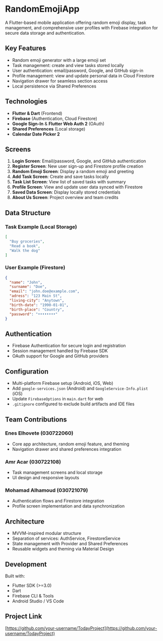 # RandomEmojiApp

A Flutter-based mobile application offering random emoji display, task management, and comprehensive user profiles with Firebase integration for secure data storage and authentication.

## Key Features

- Random emoji generator with a large emoji set
- Task management: create and view tasks stored locally
- User authentication: email/password, Google, and GitHub sign-in
- Profile management: view and update personal data in Cloud Firestore
- Navigation drawer for seamless section access
- Local persistence via Shared Preferences

## Technologies

- **Flutter & Dart** (Frontend)
- **Firebase** (Authentication, Cloud Firestore)
- **Google Sign-In** & **Flutter Web Auth 2** (OAuth)
- **Shared Preferences** (Local storage)
- **Calendar Date Picker 2**

## Screens

1. **Login Screen**: Email/password, Google, and GitHub authentication
2. **Register Screen**: New user sign-up and Firestore profile creation
3. **Random Emoji Screen**: Display a random emoji and greeting
4. **Add Task Screen**: Create and save tasks locally
5. **Task List Screen**: View list of saved tasks with summary
6. **Profile Screen**: View and update user data synced with Firestore
7. **Saved Data Screen**: Display locally stored credentials
8. **About Us Screen**: Project overview and team credits

## Data Structure

### Task Example (Local Storage)

```json
[
  "Buy groceries",
  "Read a book",
  "Walk the dog"
]
```

### User Example (Firestore)

```json
{
  "name": "John",
  "surname": "Doe",
  "email": "john.doe@example.com",
  "adress": "123 Main St",
  "living-city": "Anytown",
  "birth-date": "1990-01-01",
  "birth-place": "Country",
  "password": "••••••••"
}
```

## Authentication

- Firebase Authentication for secure login and registration
- Session management handled by Firebase SDK
- OAuth support for Google and GitHub providers

## Configuration

- Multi-platform Firebase setup (Android, iOS, Web)
- Add `google-services.json` (Android) and `GoogleService-Info.plist` (iOS)
- Update `FirebaseOptions` in `main.dart` for web
- `.gitignore` configured to exclude build artifacts and IDE files

## Team Contributions

### Enes Elhovete (030722060)

- Core app architecture, random emoji feature, and theming
- Navigation drawer and shared preferences integration

### Amr Acar (030722108)

- Task management screens and local storage
- UI design and responsive layouts

### Mohamad Alhamoud (030721079)

- Authentication flows and Firestore integration
- Profile screen implementation and data synchronization

## Architecture

- MVVM-inspired modular structure
- Separation of services: AuthService, FirestoreService
- State management with Provider and Shared Preferences
- Reusable widgets and theming via Material Design

## Development

Built with:

- Flutter SDK (>=3.0)
- Dart
- Firebase CLI & Tools
- Android Studio / VS Code

## Project Link

[https://github.com/your-username/TodayProject](https://github.com/your-username/TodayProject)

